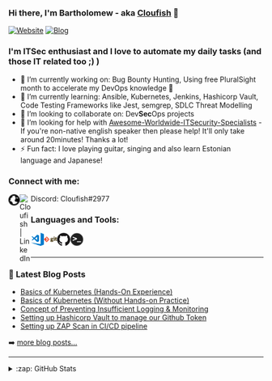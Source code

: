 ### Hi there, I'm Bartholomew - aka [Cloufish][website] 👋

[![Website](https://img.shields.io/badge/WEBSITE-UP-blue)](https://cloufish.github.io/)
[![Blog](https://img.shields.io/badge/BLOG-UP-blue)](https://cloufish.github.io/blog)




### I'm ITSec enthusiast and I love to automate my daily tasks (and those IT related too ;) )

- 🔭 I’m currently working on: Bug Bounty Hunting, Using free PluralSight month to accelerate my DevOps knowledge 😤
- 🌱 I’m currently learning: Ansible, Kubernetes, Jenkins, Hashicorp Vault, Code Testing Frameworks like Jest, semgrep, SDLC Threat Modelling
- 👯 I’m looking to collaborate on: Dev**Sec**Ops projects
- 🤔 I’m looking for help with [Awesome-Worldwide-ITSecurity-Specialists](https://github.com/Cloufish/Awesome-Worldwide-ITSecurity-Specialists) - If you're non-native english speaker then please help! It'll only take around 20minutes! Thanks a lot! 
- ⚡ Fun fact: I love playing guitar, singing and also learn Estonian language and Japanese!

### Connect with me:

[<img align="left" alt="cloufish.github.io" width="22px" src="https://raw.githubusercontent.com/iconic/open-iconic/master/svg/globe.svg" />][website]
[<img align="left" alt="Cloufish | LinkedIn" width="22px" src="https://cdn.jsdelivr.net/npm/simple-icons@v3/icons/linkedin.svg" />][linkedin]
Discord: Cloufish#2977
<br />

### Languages and Tools:


<img align="left" alt="Visual Studio Code" width="26px" src="https://raw.githubusercontent.com/github/explore/80688e429a7d4ef2fca1e82350fe8e3517d3494d/topics/visual-studio-code/visual-studio-code.png" />
<img align="left" alt="Git" width="26px" src="https://raw.githubusercontent.com/github/explore/80688e429a7d4ef2fca1e82350fe8e3517d3494d/topics/git/git.png" />
<img align="left" alt="GitHub" width="26px" src="https://raw.githubusercontent.com/github/explore/78df643247d429f6cc873026c0622819ad797942/topics/github/github.png" />
<img align="left" alt="Terminal" width="26px" src="https://raw.githubusercontent.com/github/explore/80688e429a7d4ef2fca1e82350fe8e3517d3494d/topics/terminal/terminal.png" />

<br />
<br />

---

### 📕 Latest Blog Posts

<!-- BLOG-POST-LIST:START -->
- [Basics of Kubernetes (Hands-On Experience)](https://cloufish.github.io/blog/posts/Kubernetes-Basics-Hands-On/)
- [Basics of Kubernetes (Without Hands-on Practice)](https://cloufish.github.io/blog/posts/Basics-Of-Kubernetes/)
- [Concept of Preventing Insufficient Logging & Monitoring](https://cloufish.github.io/blog/posts/Preventing-Insufficient-Logging-and-Monitoring/)
- [Setting up Hashicorp Vault to manage our Github Token](https://cloufish.github.io/blog/posts/Setting-Up-Hashicorp-Vault-To-Manage-Github-Token/)
- [Setting up ZAP Scan in CI/CD pipeline](https://cloufish.github.io/blog/posts/Setting-up-zap-scan-in-cicd-pipeline/)
<!-- BLOG-POST-LIST:END -->

➡️ [more blog posts...](https://cloufish.github.io/blog/)

---

<details>
  <summary>:zap: GitHub Stats</summary>

  [![Cloufish's github stats](https://github-readme-stats.vercel.app/api?username=Cloufish&theme=algolia&show_icons=true)](https://github.com/anuraghazra/github-readme-stats)

</details>

[website]: https://cloufish.github.io/
[blog]: https://cloufish.github.io/blog/
[linkedin]: https://linkedin.com/in/cloufish
